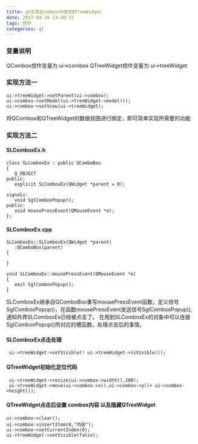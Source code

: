 ```yaml
---
title: qt实现QCombox中填充QTreeWidget
date: 2017-04-18 13:48:31
tags: 控件
categories: qt
---
```

### 变量说明
QCombox控件变量为  ui->combox
QTreeWidget控件变量为 ui->treeWidget
### 实现方法一
```
ui->treeWidget->setParent(ui->combox);
ui->combox->setModel(ui->treeWidget->model());
ui->combox->setView(ui->treeWidget);
```
将QCombox和QTreeWidget的数据视图进行绑定，即可简单实现所需要的功能
### 实现方法二
#### SLComboxEx.h
```
class SLComboxEx : public QComboBox
{
   Q_OBJECT
public:
   explicit SLComboxEx(QWidget *parent = 0);

signals:
   void SglComboxPopup();
public:
   void mousePressEvent(QMouseEvent *e);
};
```
#### SLComboxEx.cpp
```
SLComboxEx::SLComboxEx(QWidget *parent)
   :QComboBox(parent)
{

}

void SLComboxEx::mousePressEvent(QMouseEvent *e)
{
   emit SglComboxPopup();
}
```
SLComboxEx继承自QComboBox重写mousePressEvent函数，定义信号SglComboxPopup()，在函数mousePressEvent发送信号SglComboxPopup(),通知外界SLComboxEx已经被点击了。
在用到SLComboxEx的对象中可以连接SglComboxPopup()所对应的槽函数，处理点击后的事情。
#### SLComboxEx点击处理
```
 ui->treeWidget->setVisible(! ui->treeWidget->isVisible());
```
#### QTreeWidget初始化定位代码
```
 ui->treeWidget->resize(ui->combox->width(),100);
 ui->treeWidget->move(ui->combox->x(),ui->combox->y()+ ui->combox->height());
```
#### QTreeWidget点击后设置 combox内容 以及隐藏QTreeWidget
```
ui->combox->clear();
ui->combox->insertItem(0,"内容");
ui->combox->setCurrentIndex(0);
ui->treeWidget->setVisible(false);
```
